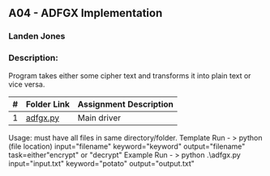 ##  A04 - ADFGX Implementation
### Landen Jones
### Description: 
Program takes either some cipher text and transforms it into plain text or vice versa.  

|   #   | Folder Link | Assignment Description |
| :---: | ----------- | ---------------------- |
|1|<a href="https://github.com/LandenSJones/4663-Cryptography-Jones/blob/master/Assignments/A04/adfgx.py">adfgx.py</a>|Main driver|

Usage:
  must have all files in same directory/folder.
  Template Run - >  python (file location) input="filename" keyword="keyword" output="filename" task=either"encrypt" or "decrypt"
  Example Run - > python .\adfgx.py input="input.txt" keyword="potato" output="output.txt"
